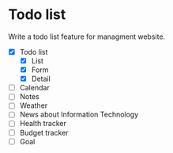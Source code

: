 # Todo list

Write a todo list feature for managment website.

- [x] Todo list
  - [x] List
  - [x] Form
  - [x] Detail
- [ ] Calendar
- [ ] Notes
- [ ] Weather
- [ ] News about Information Technology
- [ ] Health tracker
- [ ] Budget tracker
- [ ] Goal
